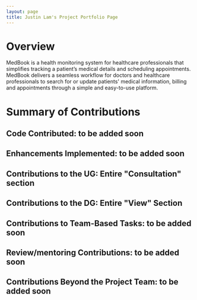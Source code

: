 ```yaml
---
layout: page
title: Justin Lam's Project Portfolio Page
---
```

# Overview
MedBook is a health monitoring system for healthcare professionals that simplifies tracking a patient’s medical details and scheduling appointments. MedBook delivers a seamless workflow for doctors and healthcare professionals to search for or update patients' medical information, billing and appointments through a simple and easy-to-use platform.
# Summary of Contributions
## Code Contributed: to be added soon
## Enhancements Implemented: to be added soon
## Contributions to the UG: Entire "Consultation" section
## Contributions to the DG: Entire "View" Section
## Contributions to Team-Based Tasks: to be added soon
## Review/mentoring Contributions: to be added soon
## Contributions Beyond the Project Team: to be added soon
